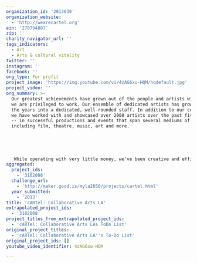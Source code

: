```yaml
---
organization_id: '2013030'
organization_website:
  - 'http://wearecartel.org'
ein: '270794887'
zip: ''
charity_navigator_url: ''
tags_indicators:
  - Art
  - Arts & cultural vitality
twitter: ''
instagram: ''
facebook: ''
org_type: For profit
project_image: 'https://img.youtube.com/vi/4zAG6xu-HQM/hqdefault.jpg'
project_video: ''
org_summary: >-
  Our greatest achievements have grown out of the people and artists with whom
  we are privileged to work. Our ensemble of dedicated artists has grown over
  the years into a dedicated, well-rounded staff. In addition to our core team,
  we have worked with and showcased over 2000 artists over the past five years
  -- in successful productions and events that span several mediums of art
  including film, theatre, music, art and more.
   
   
   
   
   
   While operating with very little money, we’ve been creative and efficient with our resources, so perhaps our biggest achievement has been the fact that we’ve kept it all going! We have been fortunate to be able to do a lot with very little, never stopping, never settling and constantly taking on new challenges with vigor. For example, our Brokechella and No Budget festivals -- which today stand as our most far-reaching and well-attended events -- started very small. Brokechella started in a coffee shop, and in April 2013, 2000 people will join us downtown for a day of music, food, and art (we’ve literally had to shut down an entire street in order to accommodate everyone and everything). No Budget began in a 50-person theater with no curating process and 16 videos submitted by friends and fans; it now is in its fourth year and has a red carpet, panel discussions led by arts professionals, a sold-out 300-person theater and has been a launchpad for young artists to create work and launch meaningful relationships within the film industry. The winners of the very first No Budget festival just released a trailer for a series based on their winning film, and many past Brokechella bands have been featured as “bands” to watch and have developed large local followings. The growth is so exciting to watch and defines what success means to us.
aggregated:
  project_ids:
    - '3102008'
  challenge_url:
    - 'http://maker.good.is/myla2050/projects/cartel.html'
  year_submitted:
    - '2013'
title: 'cARTel: Collaborative Arts LA'
extrapolated_project_ids:
  - '3102008'
project_titles_from_extrapolated_project_ids:
  - 'cARTel: Collaborative Arts LAs ToDo List'
original_project_titles:
  - 'cARTel: Collaborative Arts LA''s To-Do List'
original_project_ids: []
youtube_video_identifier: 4zAG6xu-HQM

---
```

